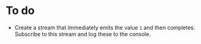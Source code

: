 # To do

* Create a stream that immediately emits the value `1` and then completes. Subscribe to this stream and log these to the console.